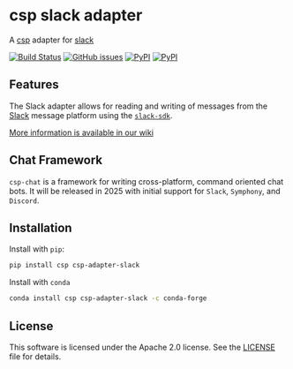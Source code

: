 # csp slack adapter

A [csp](https://github.com/point72/csp) adapter for [slack](https://slack.com)

[![Build Status](https://github.com/point72/csp-adapter-slack/actions/workflows/build.yml/badge.svg?branch=main)](https://github.com/point72/csp-adapter-slack/actions?query=workflow%3A%22Build+Status%22)
[![GitHub issues](https://img.shields.io/github/issues/point72/csp-adapter-slack.svg)](https://github.com/point72/csp-adapter-slack/issues)
[![PyPI](https://img.shields.io/pypi/l/csp-adapter-slack.svg)](https://pypi.python.org/pypi/csp-adapter-slack)
[![PyPI](https://img.shields.io/pypi/v/csp-adapter-slack.svg)](https://pypi.python.org/pypi/csp-adapter-slack)

## Features

The Slack adapter allows for reading and writing of messages from the [Slack](https://slack.com/) message platform using the [`slack-sdk`](https://tools.slack.dev/python-slack-sdk/).

[More information is available in our wiki](https://github.com/Point72/csp-adapter-slack/wiki)

## Chat Framework

`csp-chat` is a framework for writing cross-platform, command oriented chat bots.
It will be released in 2025 with initial support for `Slack`, `Symphony`, and `Discord`.

## Installation

Install with `pip`:

```bash
pip install csp csp-adapter-slack
```

Install with `conda`

```bash
conda install csp csp-adapter-slack -c conda-forge
```

## License

This software is licensed under the Apache 2.0 license. See the [LICENSE](LICENSE) file for details.
